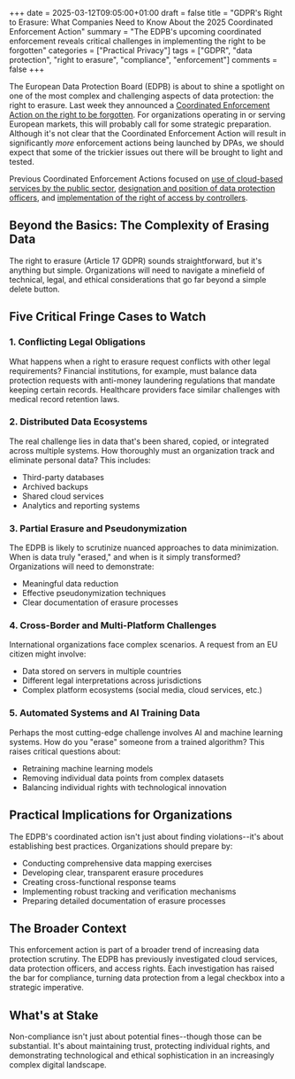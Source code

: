 +++
date = 2025-03-12T09:05:00+01:00
draft = false
title = "GDPR's Right to Erasure: What Companies Need to Know About the 2025 Coordinated Enforcement Action"
summary = "The EDPB's upcoming coordinated enforcement reveals critical challenges in implementing the right to be forgotten"
categories = ["Practical Privacy"]
tags = ["GDPR", "data protection", "right to erasure", "compliance", "enforcement"]
comments = false
+++

The European Data Protection Board (EDPB) is about to shine a spotlight on one of the most complex and challenging aspects of data protection: the right to erasure. Last week they announced a [Coordinated Enforcement Action on the right to be forgotten](https://www.edpb.europa.eu/news/news/2025/cef-2025-launch-coordinated-enforcement-right-erasure_en). For organizations operating in or serving European markets, this will probably call for some strategic preparation. Although it's not clear that the Coordinated Enforcement Action will result in significantly *more* enforcement actions being launched by DPAs, we should expect that some of the trickier issues out there will be brought to light and tested.

Previous Coordinated Enforcement Actions focused on [use of cloud-based services by the public sector](https://www.edpb.europa.eu/our-work-tools/our-documents/other/coordinated-enforcement-action-use-cloud-based-services-public_en), [designation and position of data protection officers](https://www.edpb.europa.eu/our-work-tools/our-documents/other/coordinated-enforcement-action-designation-and-position-data_en), and [implementation of the right of access by controllers](https://www.edpb.europa.eu/our-work-tools/our-documents/other/coordinated-enforcement-action-implementation-right-access_en).

## Beyond the Basics: The Complexity of Erasing Data

The right to erasure (Article 17 GDPR) sounds straightforward, but it's anything but simple. Organizations will need to navigate a minefield of technical, legal, and ethical considerations that go far beyond a simple delete button.

## Five Critical Fringe Cases to Watch

### 1. Conflicting Legal Obligations

What happens when a right to erasure request conflicts with other legal requirements? Financial institutions, for example, must balance data protection requests with anti-money laundering regulations that mandate keeping certain records. Healthcare providers face similar challenges with medical record retention laws.

### 2. Distributed Data Ecosystems

The real challenge lies in data that's been shared, copied, or integrated across multiple systems. How thoroughly must an organization track and eliminate personal data? This includes:
- Third-party databases
- Archived backups
- Shared cloud services
- Analytics and reporting systems

### 3. Partial Erasure and Pseudonymization

The EDPB is likely to scrutinize nuanced approaches to data minimization. When is data truly "erased," and when is it simply transformed? Organizations will need to demonstrate:
- Meaningful data reduction
- Effective pseudonymization techniques
- Clear documentation of erasure processes

### 4. Cross-Border and Multi-Platform Challenges

International organizations face complex scenarios. A request from an EU citizen might involve:
- Data stored on servers in multiple countries
- Different legal interpretations across jurisdictions
- Complex platform ecosystems (social media, cloud services, etc.)

### 5. Automated Systems and AI Training Data

Perhaps the most cutting-edge challenge involves AI and machine learning systems. How do you "erase" someone from a trained algorithm? This raises critical questions about:
- Retraining machine learning models
- Removing individual data points from complex datasets
- Balancing individual rights with technological innovation

## Practical Implications for Organizations

The EDPB's coordinated action isn't just about finding violations--it's about establishing best practices. Organizations should prepare by:

- Conducting comprehensive data mapping exercises
- Developing clear, transparent erasure procedures
- Creating cross-functional response teams
- Implementing robust tracking and verification mechanisms
- Preparing detailed documentation of erasure processes

## The Broader Context

This enforcement action is part of a broader trend of increasing data protection scrutiny. The EDPB has previously investigated cloud services, data protection officers, and access rights. Each investigation has raised the bar for compliance, turning data protection from a legal checkbox into a strategic imperative.

## What's at Stake

Non-compliance isn't just about potential fines--though those can be substantial. It's about maintaining trust, protecting individual rights, and demonstrating technological and ethical sophistication in an increasingly complex digital landscape.